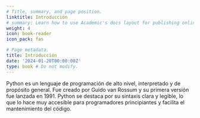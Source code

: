 ```yaml
---
# Title, summary, and page position.
linktitle: Introducción
# summary: Learn how to use Academic's docs layout for publishing online courses, software documentation, and tutorials.
weight: 4
icon: book-reader
icon_pack: fas

# Page metadata.
title: Introducción
date: '2024-01-20T00:00:00Z'
type: book # Do not modify.
---
```


Python es un lenguaje de programación de alto nivel, interpretado y de propósito general. Fue creado por Guido van Rossum y su primera versión fue lanzada en 1991. Python se destaca por su sintaxis clara y legible, lo que lo hace muy accesible para programadores principiantes y facilita el mantenimiento del código.